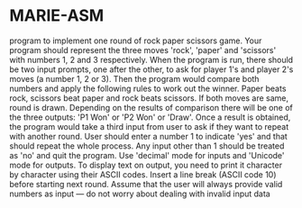 # MARIE-ASM
 program to implement one round of rock paper scissors game. Your program should represent the three moves 'rock', 'paper' and 'scissors' with numbers 1, 2 and 3 respectively. When the program is run, there should be two input prompts, one after the other, to ask for player 1's and player 2's moves (a number 1, 2 or 3). Then the program would compare both numbers and apply the following rules to work out the winner.  Paper beats rock, scissors beat paper and rock beats scissors. If both moves are same, round is drawn. Depending on the results of comparison there will be one of the three outputs: 'P1 Won' or 'P2 Won' or 'Draw'. Once a result is obtained, the program would take a third input from user to ask if they want to repeat with another round. User should enter a number 1 to indicate 'yes' and that should repeat the whole process. Any input other than 1 should be treated as 'no' and quit the program.  Use 'decimal' mode for inputs and 'Unicode' mode for outputs. To display text on output, you need to print it character by character using their ASCII codes. Insert a line break (ASCII code 10) before starting next round. Assume that the user will always provide valid numbers as input — do not worry about dealing with invalid input data
